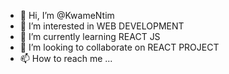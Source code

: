 - 👋 Hi, I’m @KwameNtim
- 👀 I’m interested in  WEB DEVELOPMENT
- 🌱 I’m currently learning REACT JS
- 💞️ I’m looking to collaborate on REACT PROJECT
- 📫 How to reach me ...

<!---
KwameNtim/KwameNtim is a ✨ special ✨ repository because its `README.md` (this file) appears on your GitHub profile.
You can click the Preview link to take a look at your changes.
--->
